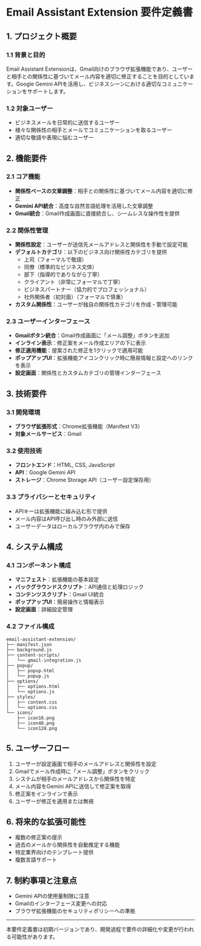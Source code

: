 # Email Assistant Extension 要件定義書

## 1. プロジェクト概要

### 1.1 背景と目的
Email Assistant Extensionは、Gmail向けのブラウザ拡張機能であり、ユーザーと相手との関係性に基づいてメール内容を適切に修正することを目的としています。Google Gemini APIを活用し、ビジネスシーンにおける適切なコミュニケーションをサポートします。

### 1.2 対象ユーザー
- ビジネスメールを日常的に送信するユーザー
- 様々な関係性の相手とメールでコミュニケーションを取るユーザー
- 適切な敬語や表現に悩むユーザー

## 2. 機能要件

### 2.1 コア機能
- **関係性ベースの文章調整**：相手との関係性に基づいてメール内容を適切に修正
- **Gemini API統合**：高度な自然言語処理を活用した文章調整
- **Gmail統合**：Gmail作成画面に直接統合し、シームレスな操作性を提供

### 2.2 関係性管理
- **関係性設定**：ユーザーが送信先メールアドレスと関係性を手動で設定可能
- **デフォルトカテゴリ**：以下のビジネス向け関係性カテゴリを提供
  - 上司（フォーマルで敬語）
  - 同僚（標準的なビジネス文体）
  - 部下（指導的でありながら丁寧）
  - クライアント（非常にフォーマルで丁寧）
  - ビジネスパートナー（協力的でプロフェッショナル）
  - 社外関係者（初対面）（フォーマルで慎重）
- **カスタム関係性**：ユーザーが独自の関係性カテゴリを作成・管理可能

### 2.3 ユーザーインターフェース
- **Gmailボタン統合**：Gmail作成画面に「メール調整」ボタンを追加
- **インライン表示**：修正案をメール作成エリアの下に表示
- **修正適用機能**：提案された修正を1クリックで適用可能
- **ポップアップUI**：拡張機能アイコンクリック時に簡易情報と設定へのリンクを表示
- **設定画面**：関係性とカスタムカテゴリの管理インターフェース

## 3. 技術要件

### 3.1 開発環境
- **ブラウザ拡張形式**：Chrome拡張機能（Manifest V3）
- **対象メールサービス**：Gmail

### 3.2 使用技術
- **フロントエンド**：HTML, CSS, JavaScript
- **API**：Google Gemini API
- **ストレージ**：Chrome Storage API（ユーザー設定保存用）

### 3.3 プライバシーとセキュリティ
- APIキーは拡張機能に組み込む形で提供
- メール内容はAPI呼び出し時のみ外部に送信
- ユーザーデータはローカルブラウザ内のみで保存

## 4. システム構成

### 4.1 コンポーネント構成
- **マニフェスト**：拡張機能の基本設定
- **バックグラウンドスクリプト**：API通信と処理ロジック
- **コンテンツスクリプト**：Gmail UI統合
- **ポップアップUI**：簡易操作と情報表示
- **設定画面**：詳細設定管理

### 4.2 ファイル構成
```
email-assistant-extension/
├── manifest.json
├── background.js
├── content-scripts/
│   └── gmail-integration.js
├── popup/
│   ├── popup.html
│   └── popup.js
├── options/
│   ├── options.html
│   └── options.js
├── styles/
│   ├── content.css
│   └── options.css
└── icons/
    ├── icon16.png
    ├── icon48.png
    └── icon128.png
```

## 5. ユーザーフロー

1. ユーザーが設定画面で相手のメールアドレスと関係性を設定
2. Gmailでメール作成時に「メール調整」ボタンをクリック
3. システムが相手のメールアドレスから関係性を特定
4. メール内容をGemini APIに送信して修正案を取得
5. 修正案をインラインで表示
6. ユーザーが修正を適用または無視

## 6. 将来的な拡張可能性

- 複数の修正案の提示
- 過去のメールから関係性を自動推定する機能
- 特定業界向けのテンプレート提供
- 複数言語サポート

## 7. 制約事項と注意点

- Gemini APIの使用量制限に注意
- Gmailのインターフェース変更への対応
- ブラウザ拡張機能のセキュリティポリシーへの準拠

---

本要件定義書は初期バージョンであり、開発過程で要件の詳細化や変更が行われる可能性があります。